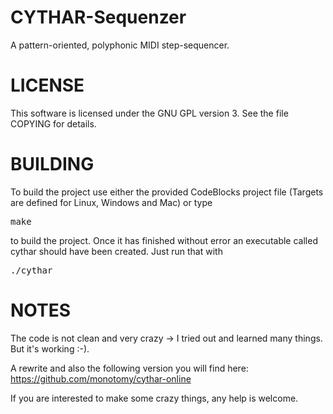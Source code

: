 # CYTHAR-Sequenzer

A pattern-oriented, polyphonic MIDI step-sequencer.

# LICENSE

This software is licensed under the GNU GPL version 3. See the file COPYING for details.

# BUILDING

To build the project use either the provided CodeBlocks project file (Targets are defined for Linux, Windows and Mac) or type

<pre>
make
</pre>

to build the project. Once it has finished without error an executable called cythar should have been created. Just run that with

<pre>
./cythar
</pre>

# NOTES

The code is not clean and very crazy -> I tried out and learned many things. But it's working :-).

A rewrite and also the following version you will find here: https://github.com/monotomy/cythar-online


If you are interested to make some crazy things, any help is welcome.
